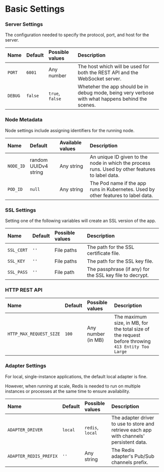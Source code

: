 # Basic Settings

### Server Settings

The configuration needed to specify the protocol, port, and host for the server.

| Name | Default | Possible values | Description |
| :--- | :--- | :--- | :--- |
| `PORT` | `6001` | Any number | The host which will be used for both the REST API and the WebSocket server. |
| `DEBUG` | `false` | `true`, `false` | Wheteher the app should be in debug mode, being very verbose with what happens behind the scenes. |

### Node Metadata

Node settings include assigning identifiers for the running node.

| Name | Default | Available values | Description |
| :--- | :--- | :--- | :--- |
| `NODE_ID` | random UUIDv4 string | Any string | An unique ID given to the node in which the process runs. Used by other features to label data. |
| `POD_ID` | `null` | Any string | The Pod name if the app runs in Kubernetes. Used by other features to label data. |

### SSL Settings

Setting one of the following variables will create an SSL version of the app.

| Name | Default | Possible values | Description |
| :--- | :--- | :--- | :--- |
| `SSL_CERT` | `''` | File paths | The path for the SSL certificate file. |
| `SSL_KEY` | `''` | File paths | The path for the SSL key file. |
| `SSL_PASS` | `''` | File path | The passphrase \(if any\) for the SSL key file to decrypt. |

### HTTP REST API

| Name | Default | Possible values | Description |
| :--- | :--- | :--- | :--- |
| `HTTP_MAX_REQUEST_SIZE` | `100` | Any number \(in MB\) |  The maximum size, in MB, for the total size of the request before throwing `413 Entity Too Large` |

### Adapter Settings

For local, single-instance applications, the default local adapter is fine.

However, when running at scale, Redis is needed to run on multiple instances or processes at the same time to ensure availability.

| Name | Default | Possible values | Description |
| :--- | :--- | :--- | :--- |
| `ADAPTER_DRIVER` | `local` | `redis`, `local` | The adapter driver to use to store and retrieve each app with channels' persistent data. |
| `ADAPTER_REDIS_PREFIX` | `''` | Any string | The Redis adapter's Pub/Sub channels prefix. |



